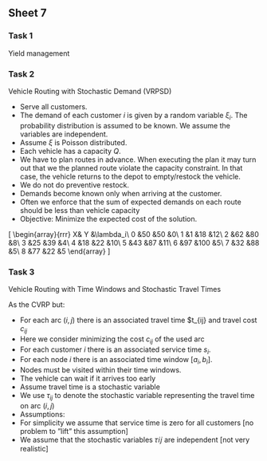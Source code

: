 
## Sheet 7

### Task 1

Yield management

### Task 2

Vehicle Routing with Stochastic Demand (VRPSD)

- Serve all customers.
- The demand of each customer $i$ is given by a
random variable $\xi_i$. The probability distribution
is assumed to be known. We
assume the variables are independent.
- Assume $\xi$ is Poisson distributed.
- Each vehicle has a capacity $Q$.
- We have to plan routes in advance. When
executing the plan it may turn out that we the
planned route violate the capacity constraint.
In that case, the vehicle returns to the depot
to empty/restock the vehicle. 
- We do not do preventive restock.
- Demands become known only when arriving at the customer.
- Often we enforce that the sum of expected
demands on each route should be less than
vehicle capacity
- Objective: Minimize the expected cost of
the solution.

\[
\begin{array}{rrr}
X& Y &\lambda_i\\
0 &50 &50 &0\\
1 &1 &18 &12\\
2 &62 &80 &8\\
3 &25 &39 &4\\
4 &18 &22 &10\\
5 &43 &87 &11\\
6 &97 &100 &5\\
7 &32 &88 &5\\
8 &77 &22 &5
\end{array}
\]

### Task 3

Vehicle Routing with Time Windows and Stochastic Travel Times 


As the CVRP but:
- For each arc $(i,j)$ there is an associated
travel time $t_{ij} and travel cost $c_{ij}$
- Here we consider minimizing the cost
$c_{ij}$ of the used arc
- For each customer $i$ there is an
associated service time $s_i$.
- For each node $i$ there is an associated
time window $[a_i,b_i]$.
- Nodes must be visited within their time
windows.
- The vehicle can wait if it arrives too
early
- Assume travel time is a stochastic variable
- We use $\tau_{ij}$ to denote the stochastic variable representing
the travel time on arc $(i,j)$
- Assumptions:
- For simplicity we assume that service time is zero for all
customers [no problem to ”lift” this assumption]
- We assume that the stochastic variables 𝜏𝑖𝑗 are
independent [not very realistic]